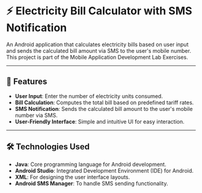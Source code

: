 # ⚡ Electricity Bill Calculator with SMS Notification

An Android application that calculates electricity bills based on user input and sends the calculated bill amount via SMS to the user's mobile number. This project is part of the Mobile Application Development Lab Exercises.

---

## 📱 Features

- **User Input**: Enter the number of electricity units consumed.
- **Bill Calculation**: Computes the total bill based on predefined tariff rates.
- **SMS Notification**: Sends the calculated bill amount to the user's mobile number via SMS.
- **User-Friendly Interface**: Simple and intuitive UI for easy interaction.

---

## 🛠️ Technologies Used

- **Java**: Core programming language for Android development.
- **Android Studio**: Integrated Development Environment (IDE) for Android.
- **XML**: For designing the user interface layouts.
- **Android SMS Manager**: To handle SMS sending functionality.
